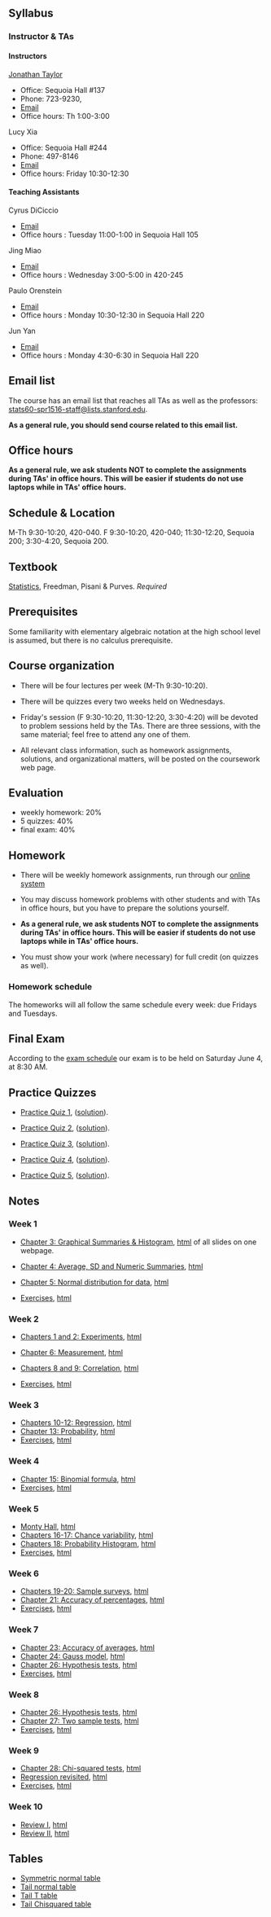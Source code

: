 ## Syllabus

### Instructor & TAs

#### Instructors

[Jonathan Taylor](http://statweb.stanford.edu/~jtaylor)

- Office: Sequoia Hall #137
- Phone: 723-9230, 
- [Email](https://stanfordwho.stanford.edu/auth/lookup?search=Jonathan%20Taylor)
- Office hours: Th 1:00-3:00

Lucy Xia

- Office: Sequoia Hall #244
- Phone: 497-8146
- [Email](https://stanfordwho.stanford.edu/auth/lookup?search=Lucy%20Xia)
- Office hours: Friday 10:30-12:30

#### Teaching Assistants

Cyrus DiCiccio

-  [Email](mailto:stats60-spr1516-staff@lists.stanford.edu)
-  Office hours : Tuesday 11:00-1:00 in Sequoia Hall 105

Jing Miao

-  [Email](mailto:stats60-spr1516-staff@lists.stanford.edu)
-  Office hours : Wednesday 3:00-5:00 in 420-245

Paulo Orenstein

-  [Email](mailto:stats60-spr1516-staff@lists.stanford.edu)
-  Office hours : Monday 10:30-12:30 in Sequoia Hall 220

Jun Yan

-  [Email](mailto:stats60-spr1516-staff@lists.stanford.edu)
-  Office hours : Monday 4:30-6:30 in Sequoia Hall 220


## Email list

The course has an email list that reaches all TAs as well as the professors: stats60-spr1516-staff@lists.stanford.edu.

**As a general rule, you should send course related to this email list.**

## Office hours

**As a general rule, we ask students NOT to complete the assignments during TAs' in office hours. This will be easier if students do not use laptops while in TAs' office hours.**

## Schedule & Location

M-Th 9:30-10:20, 420-040. F 9:30-10:20, 420-040; 11:30-12:20, Sequoia 200; 3:30-4:20, Sequoia 200.

## Textbook

[Statistics](http://www.amazon.com/Statistics-4th-David-Freedman/dp/0393929728), Freedman, Pisani & Purves. *Required*

## Prerequisites

Some familiarity with elementary algebraic notation at the high school level 
is assumed, but there is no calculus prerequisite. 

## Course organization

- There will be four lectures per week (M-Th 9:30-10:20). 

- There will be quizzes every two weeks held on Wednesdays.

- Friday's session (F 9:30-10:20, 11:30-12:20, 3:30-4:20) will be devoted to problem sessions held by the TAs. There are three sessions, with the same material; feel free to attend any one of them. 

- All relevant class information, such as homework assignments, solutions, and organizational matters, will be posted on the coursework web page.


## Evaluation

* weekly homework: 20%
* 5 quizzes: 40%
* final exam: 40%


## Homework

- There will be weekly homework assignments, run through our [online system](http://stats60.stanford.edu/cgi-bin/index.cgi/)

- You may discuss homework problems with other students and with TAs in office hours, but you have to prepare the solutions yourself. 

- **As a general rule, we ask students NOT to complete the assignments during TAs' in office hours. This will be easier if students do not use laptops while in TAs' office hours.**

- You must show your work (where necessary) for full credit (on quizzes as well).

### Homework schedule

The homeworks will all follow the same schedule every week: due Fridays and Tuesdays.

## Final Exam

According to the [exam schedule](http://studentaffairs.stanford.edu/registrar/students/spring-exams) our exam is to be held on Saturday June 4, at 8:30 AM. 

<!---
Here is a  [practice final](practice_final.pdf), ([solution](practice_final_solution.pdf)).
--->

## Practice Quizzes

- [Practice Quiz 1](practice_quizzes/practice_quiz1.pdf), ([solution](practice_quizzes/practice_quiz1_solution.pdf)).

- [Practice Quiz 2](practice_quizzes/practice_quiz2.pdf), ([solution](practice_quizzes/practice_quiz2_solution.pdf)).

- [Practice Quiz 3](practice_quizzes/practice_quiz3.pdf), ([solution](practice_quizzes/practice_quiz3_solution.pdf)).

- [Practice Quiz 4](practice_quizzes/practice_quiz4.pdf), ([solution](practice_quizzes/practice_quiz4_solution.pdf)).

- [Practice Quiz 5](practice_quizzes/practice_quiz5.pdf), ([solution](practice_quizzes/practice_quiz5_solution.pdf)).

## Notes

### Week 1 

- [Chapter 3: Graphical Summaries & Histogram](http://nbviewer.jupyter.org/format/slides/url/stats60.stanford.edu/Graphical_Summaries.ipynb), [html](Graphical_Summaries.html) of all slides on one webpage.

- [Chapter 4: Average, SD and Numeric Summaries](http://nbviewer.jupyter.org/format/slides/url/stats60.stanford.edu/Numeric_Summaries.ipynb), [html](Numeric_Summaries.html)

- [Chapter 5: Normal distribution for data](http://nbviewer.jupyter.org/format/slides/url/stats60.stanford.edu/Normal_distribution.ipynb), [html](Normal_distribution.html)

- [Exercises](http://nbviewer.jupyter.org/format/slides/url/stats60.stanford.edu/exercises/Exercises1.ipynb), [html](Exercises1.html) 


### Week 2 

- [Chapters 1 and 2: Experiments](http://nbviewer.jupyter.org/format/slides/url/stats60.stanford.edu/Experiments.ipynb), [html](Experiments.html)

- [Chapter 6: Measurement](http://nbviewer.jupyter.org/format/slides/url/stats60.stanford.edu/Measurement.ipynb), [html](Measurement.html)

- [Chapters 8 and 9: Correlation](http://nbviewer.jupyter.org/format/slides/url/stats60.stanford.edu/Correlation.ipynb), [html](Correlation.html)

- [Exercises](http://nbviewer.jupyter.org/format/slides/url/stats60.stanford.edu/exercises/Excersises2.ipynb), [html](Exercises2.html)


### Week 3 

- [Chapters 10-12: Regression](http://nbviewer.jupyter.org/format/slides/url/stats60.stanford.edu/Regression.ipynb), [html](Regression.html)
- [Chapter 13: Probability](http://nbviewer.jupyter.org/format/slides/url/stats60.stanford.edu/Probability.ipynb), [html](Probability.html)
- [Exercises](http://nbviewer.jupyter.org/format/slides/url/stats60.stanford.edu/exercises/Excersises3.ipynb), [html](Exercises3.html)

### Week 4

- [Chapter 15: Binomial formula](http://nbviewer.jupyter.org/format/slides/url/stats60.stanford.edu/Binomial.ipynb), [html](Binomial.html) 
- [Exercises](http://nbviewer.jupyter.org/format/slides/url/stats60.stanford.edu/exercises/Excersises4.ipynb), [html](Exercises4.html)

### Week 5

- [Monty Hall](http://nbviewer.jupyter.org/format/slides/url/stats60.stanford.edu/Monty_Hall.ipynb), [html](Monty_Hall.html) 
- [Chapters 16-17: Chance variability](http://nbviewer.jupyter.org/format/slides/url/stats60.stanford.edu/Chance_variability.ipynb), [html](Chance_variability.html)
- [Chapters 18: Probability Histogram](http://nbviewer.jupyter.org/format/slides/url/stats60.stanford.edu/Probability_Histogram.ipynb), [html](Probability_Histogram.html) 
- [Exercises](http://nbviewer.jupyter.org/format/slides/url/stats60.stanford.edu/exercises/Excersises5.ipynb), [html](Exercises5.html)

### Week 6

- [Chapters 19-20: Sample surveys](http://nbviewer.jupyter.org/format/slides/url/stats60.stanford.edu/Sampling.ipynb), [html](Sampling.html) 
- [Chapter 21: Accuracy of percentages](http://nbviewer.jupyter.org/format/slides/url/stats60.stanford.edu/Confidence_Intervals.ipynb), [html](Confidence_Intervals.html) 
- [Exercises](http://nbviewer.jupyter.org/format/slides/url/stats60.stanford.edu/exercises/Excersises6.ipynb), [html](Exercises6.html)

### Week 7

- [Chapter 23: Accuracy of averages](http://nbviewer.jupyter.org/format/slides/url/stats60.stanford.edu/Accuracy_of_averages.ipynb), [html](Accuracy_of_averages.html) 
- [Chapter 24: Gauss model](http://nbviewer.jupyter.org/format/slides/url/stats60.stanford.edu/Gauss_model.ipynb), [html](Gauss_model.html)
- [Chapter 26: Hypothesis tests](http://nbviewer.jupyter.org/format/slides/url/stats60.stanford.edu/Hypothesis_tests.ipynb), [html](Hypothesis_tests.html)
- [Exercises](http://nbviewer.jupyter.org/format/slides/url/stats60.stanford.edu/exercises/Excersises7.ipynb), [html](Exercises7.html)

### Week 8

- [Chapter 26: Hypothesis tests](http://nbviewer.jupyter.org/format/slides/url/stats60.stanford.edu/Hypothesis_tests.ipynb), [html](Hypothesis_tests.html) 
- [Chapter 27: Two sample tests](http://nbviewer.jupyter.org/format/slides/url/stats60.stanford.edu/Two_sample_test.ipynb), [html](Two_sample_test.html) 
- [Exercises](http://nbviewer.jupyter.org/format/slides/url/stats60.stanford.edu/exercises/Excersises8.ipynb), [html](Exercises8.html)

### Week 9

- [Chapter 28: Chi-squared tests](http://nbviewer.jupyter.org/format/slides/url/stats60.stanford.edu/Chisquared.ipynb), [html](Chisquared.html) 
- [Regression revisited](http://nbviewer.jupyter.org/format/slides/url/stats60.stanford.edu/Regression_revisited.ipynb), [html](Regression_revisited.html) 
- [Exercises](http://nbviewer.jupyter.org/format/slides/url/stats60.stanford.edu/exercises/Excersises9.ipynb), [html](Exercises9.html)

### Week 10

- [Review I](http://nbviewer.jupyter.org/format/slides/url/stats60.stanford.edu/ReviewI.ipynb), [html](ReviewI.html) 
- [Review II](http://nbviewer.jupyter.org/format/slides/url/stats60.stanford.edu/ReviewII.ipynb), [html](ReviewII.html) 

## Tables

- [Symmetric normal table](Symmetric_normal_table.html)
- [Tail normal table](Tail_normal_table.html)
- [Tail T table](Tail_T_table.html)
- [Tail Chisquared table](Tail_Chisquared_table.html)
